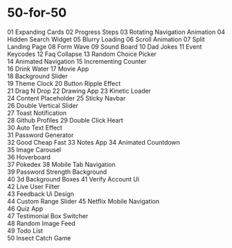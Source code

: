 # 50-for-50

01	Expanding Cards
02	Progress Steps
03	Rotating Navigation Animation
04	Hidden Search Widget
05	Blurry Loading
06	Scroll Animation
07	Split Landing Page
08	Form Wave
09	Sound Board
10	Dad Jokes
11	Event Keycodes
12	Faq Collapse
13	Random Choice Picker	
14	Animated Navigation	
15	Incrementing Counter	
16	Drink Water	
17	Movie App	
18	Background Slider	
19	Theme Clock	
20	Button Ripple Effect	
21	Drag N Drop	
22	Drawing App	
23	Kinetic Loader	
24	Content Placeholder	
25	Sticky Navbar	
26	Double Vertical Slider	
27	Toast Notification	
28	Github Profiles	
29	Double Click Heart	
30	Auto Text Effect	
31	Password Generator	
32	Good Cheap Fast	
33	Notes App
34	Animated Countdown	
35	Image Carousel	
36	Hoverboard	
37	Pokedex	
38	Mobile Tab Navigation	
39	Password Strength Background	
40	3d Background Boxes	
41	Verify Account Ui	
42	Live User Filter	
43	Feedback Ui Design	
44	Custom Range Slider	
45	Netflix Mobile Navigation	
46	Quiz App	
47	Testimonial Box Switcher	
48	Random Image Feed	
49	Todo List	
50	Insect Catch Game

